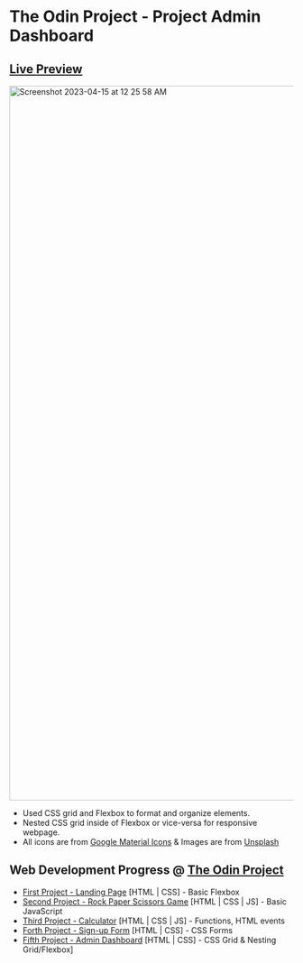 # The Odin Project - Project Admin Dashboard

## <a href="https://sehyunlee217.github.io/TOP_Admin-Dashboard/">Live Preview</a>

<img width="1268" alt="Screenshot 2023-04-15 at 12 25 58 AM" src="https://user-images.githubusercontent.com/121660178/232087205-ab75798c-504e-4fdd-8def-82ec2f501515.png">

- Used CSS grid and Flexbox to format and organize elements.
- Nested CSS grid inside of Flexbox or vice-versa for responsive webpage. 
- All icons are from <a href="https://fonts.google.com/icons">Google Material Icons</a> & Images are from <a href="https://unsplash.com/">Unsplash</a>

## Web Development Progress @ <a href="https://www.theodinproject.com/">The Odin Project</a>

- <a href="https://sehyunlee217.github.io/TOP_Landing-Page/">First Project - Landing Page</a> [HTML | CSS] - Basic Flexbox
- <a href="https://sehyunlee217.github.io/TOP_Rock-Paper-Scissors-Game/">Second Project - Rock Paper Scissors Game</a> [HTML | CSS | JS] - Basic JavaScript
- <a href="https://sehyunlee217.github.io/TOP_Calculator/">Third Project - Calculator</a> [HTML | CSS | JS] - Functions, HTML events
- <a href="https://sehyunlee217.github.io/TOP_Sign-Up-Form/">Forth Project - Sign-up Form</a> [HTML | CSS] - CSS Forms 
- <a href="https://sehyunlee217.github.io/TOP_Admin-Dashboard/">Fifth Project - Admin Dashboard</a> [HTML | CSS] - CSS Grid & Nesting Grid/Flexbox]

